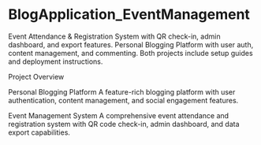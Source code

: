 # BlogApplication_EventManagement
Event Attendance &amp; Registration System with QR check-in, admin dashboard, and export features.  Personal Blogging Platform with user auth, content management, and commenting. Both projects include setup guides and deployment instructions.

Project Overview 

Personal Blogging Platform
A feature-rich blogging platform with user authentication, content management, and social engagement features.

Event Management System
A comprehensive event attendance and registration system with QR code check-in, admin dashboard, and data export capabilities.

